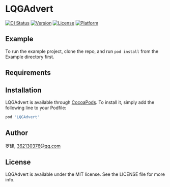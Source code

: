 # LQGAdvert

[![CI Status](https://img.shields.io/travis/罗建/LQGAdvert.svg?style=flat)](https://travis-ci.org/罗建/LQGAdvert)
[![Version](https://img.shields.io/cocoapods/v/LQGAdvert.svg?style=flat)](https://cocoapods.org/pods/LQGAdvert)
[![License](https://img.shields.io/cocoapods/l/LQGAdvert.svg?style=flat)](https://cocoapods.org/pods/LQGAdvert)
[![Platform](https://img.shields.io/cocoapods/p/LQGAdvert.svg?style=flat)](https://cocoapods.org/pods/LQGAdvert)

## Example

To run the example project, clone the repo, and run `pod install` from the Example directory first.

## Requirements

## Installation

LQGAdvert is available through [CocoaPods](https://cocoapods.org). To install
it, simply add the following line to your Podfile:

```ruby
pod 'LQGAdvert'
```

## Author

罗建, 362130376@qq.com

## License

LQGAdvert is available under the MIT license. See the LICENSE file for more info.
